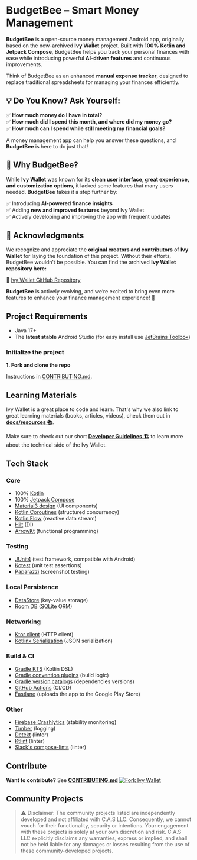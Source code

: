 # BudgetBee – Smart Money Management

**BudgetBee** is a open-source money management Android app, originally based on the now-archived **Ivy Wallet** project. Built with **100% Kotlin and Jetpack Compose**, BudgetBee helps you track your personal finances with ease while introducing powerful **AI-driven features** and continuous improvements.

Think of BudgetBee as an enhanced **manual expense tracker**, designed to replace traditional spreadsheets for managing your finances efficiently.

## 💡 Do You Know? Ask Yourself:

✅ **How much money do I have in total?**  
✅ **How much did I spend this month, and where did my money go?**  
✅ **How much can I spend while still meeting my financial goals?**

A money management app can help you answer these questions, and **BudgetBee** is here to do just that!

## 🚀 Why BudgetBee?

While **Ivy Wallet** was known for its **clean user interface, great experience, and customization options**, it lacked some features that many users needed. **BudgetBee** takes it a step further by:

✅ Introducing **AI-powered finance insights**  
✅ Adding **new and improved features** beyond Ivy Wallet  
✅ Actively developing and improving the app with frequent updates

## 🙌 Acknowledgments

We recognize and appreciate the **original creators and contributors** of **Ivy Wallet** for laying the foundation of this project. Without their efforts, BudgetBee wouldn’t be possible. You can find the archived **Ivy Wallet repository here:**

🔗 [Ivy Wallet GitHub Repository](https://github.com/Ivy-Apps/ivy-wallet)

**BudgetBee** is actively evolving, and we’re excited to bring even more features to enhance your finance management experience! 🚀

## Project Requirements

- Java 17+
- The **latest stable** Android Studio (for easy install use [JetBrains Toolbox](https://www.jetbrains.com/toolbox-app/))

### Initialize the project

**1. Fork and clone the repo**

Instructions in [CONTRIBUTING.md](./CONTRIBUTING.md).

## Learning Materials

Ivy Wallet is a great place to code and learn. That's why we also link to great learning materials (books, articles, videos), check them out in **[docs/resources 📚](docs/resources/)**.

Make sure to check out our short **[Developer Guidelines 🏗️](docs/Guidelines.md)** to learn more about the technical side of the Ivy Wallet.

## Tech Stack

### Core

- 100% [Kotlin](https://kotlinlang.org/)
- 100% [Jetpack Compose](https://developer.android.com/jetpack/compose)
- [Material3 design](https://m3.material.io/) (UI components)
- [Kotlin Coroutines](https://kotlinlang.org/docs/coroutines-overview.html) (structured concurrency)
- [Kotlin Flow](https://kotlinlang.org/docs/flow.html) (reactive data stream)
- [Hilt](https://dagger.dev/hilt/) (DI)
- [ArrowKt](https://arrow-kt.io/) (functional programming)


### Testing
- [JUnit4](https://github.com/junit-team/junit4) (test framework, compatible with Android)
- [Kotest](https://kotest.io/) (unit test assertions)
- [Paparazzi](https://github.com/cashapp/paparazzi) (screenshot testing)

### Local Persistence
- [DataStore](https://developer.android.com/topic/libraries/architecture/datastore) (key-value storage)
- [Room DB](https://developer.android.com/training/data-storage/room) (SQLite ORM)

### Networking
- [Ktor client](https://ktor.io/docs/getting-started-ktor-client.html) (HTTP client)
- [Kotlinx Serialization](https://github.com/Kotlin/kotlinx.serialization) (JSON serialization)

### Build & CI
- [Gradle KTS](https://docs.gradle.org/current/userguide/kotlin_dsl.html) (Kotlin DSL)
- [Gradle convention plugins](https://docs.gradle.org/current/samples/sample_convention_plugins.html) (build logic)
- [Gradle version catalogs](https://developer.android.com/build/migrate-to-catalogs) (dependencies versions)
- [GitHub Actions](https://github.com/Ivy-Apps/ivy-wallet/actions) (CI/CD)
- [Fastlane](https://fastlane.tools/) (uploads the app to the Google Play Store)

### Other
- [Firebase Crashlytics](https://firebase.google.com/products/crashlytics) (stability monitoring)
- [Timber](https://github.com/JakeWharton/timber) (logging)
- [Detekt](https://github.com/detekt/detekt) (linter)
- [Ktlint](https://github.com/pinterest/ktlint) (linter)
- [Slack's compose-lints](https://slackhq.github.io/compose-lints/) (linter)

## Contribute

**Want to contribute?** See **[CONTRIBUTING.md](/CONTRIBUTING.md)** [![Fork Ivy Wallet](https://img.shields.io/github/forks/Ivy-Apps/ivy-wallet?logo=github&style=social)](https://github.com/Ivy-Apps/ivy-wallet/fork)

## Community Projects

> ⚠️ Disclaimer: The community projects listed are independently developed and not affiliated with C.A.S LLC. Consequently, we cannot vouch for their functionality, security or intentions. Your engagement with these projects is solely at your own discretion and risk. C.A.S LLC explicitly disclaims any warranties, express or implied, and shall not be held liable for any damages or losses resulting from the use of these community-developed projects.

